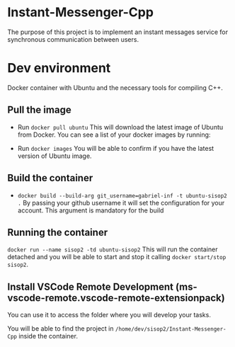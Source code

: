 # Instant-Messenger-Cpp
The purpose of this project is to implement an instant messages service for synchronous communication between users.


# Dev environment

Docker container with Ubuntu and the necessary tools for compiling C++. 

## Pull the image

- Run `docker pull ubuntu` 
This will download the latest image of Ubuntu from Docker. You can see a list of your docker images by running:

- Run `docker images`
You will be able to confirm if you have the latest version of Ubuntu image.

## Build the container

- `docker build --build-arg git_username=gabriel-inf -t ubuntu-sisop2 .`
By passing your github username it will set the configuration for your account. This argument is mandatory for the build

## Running the container

`docker run --name sisop2 -td ubuntu-sisop2`
This will run the container detached and you will be able to start and stop it calling `docker start/stop sisop2`.

## Install VSCode Remote Development (ms-vscode-remote.vscode-remote-extensionpack)

You can use it to access the folder where you will develop your tasks. 


You will be able to find the project in `/home/dev/sisop2/Instant-Messenger-Cpp` inside the container.